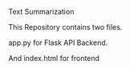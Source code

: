 Text Summarization

This Repository contains two files.

app.py for Flask API Backend.

And index.html for frontend
